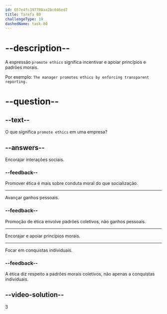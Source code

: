 ```yaml
---
id: 657e4fc397780aa2bc046ed7
title: Tarefa 80
challengeType: 19
dashedName: task-80
---
```


# --description--

A expressão `promote ethics` significa incentivar e apoiar princípios e padrões morais.

Por exemplo: `The manager promotes ethics by enforcing transparent reporting.`

# --question--

## --text--

O que significa `promote ethics` em uma empresa?

## --answers--

Encorajar interações sociais.

### --feedback--

Promover ética é mais sobre conduta moral do que socialização.

---

Avançar ganhos pessoais.

### --feedback--

Promoção de ética envolve padrões coletivos, não ganhos pessoais.

---

Encorajar e apoiar princípios morais.

---

Focar em conquistas individuais.

### --feedback--

A ética diz respeito a padrões morais coletivos, não apenas a conquistas individuais.

## --video-solution--

3
